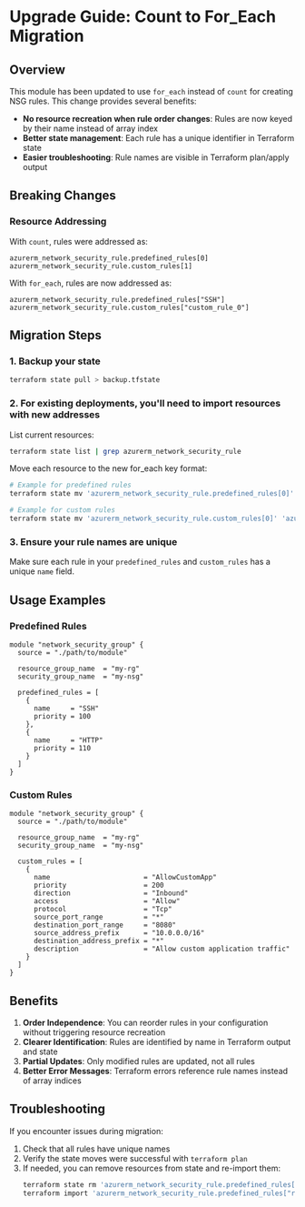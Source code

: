 # Upgrade Guide: Count to For_Each Migration

## Overview

This module has been updated to use `for_each` instead of `count` for creating NSG rules. This change provides several benefits:

- **No resource recreation when rule order changes**: Rules are now keyed by their name instead of array index
- **Better state management**: Each rule has a unique identifier in Terraform state
- **Easier troubleshooting**: Rule names are visible in Terraform plan/apply output

## Breaking Changes

### Resource Addressing
With `count`, rules were addressed as:
```
azurerm_network_security_rule.predefined_rules[0]
azurerm_network_security_rule.custom_rules[1]
```

With `for_each`, rules are now addressed as:
```
azurerm_network_security_rule.predefined_rules["SSH"]
azurerm_network_security_rule.custom_rules["custom_rule_0"]
```

## Migration Steps

### 1. Backup your state
```bash
terraform state pull > backup.tfstate
```

### 2. For existing deployments, you'll need to import resources with new addresses

List current resources:
```bash
terraform state list | grep azurerm_network_security_rule
```

Move each resource to the new for_each key format:
```bash
# Example for predefined rules
terraform state mv 'azurerm_network_security_rule.predefined_rules[0]' 'azurerm_network_security_rule.predefined_rules["SSH"]'

# Example for custom rules  
terraform state mv 'azurerm_network_security_rule.custom_rules[0]' 'azurerm_network_security_rule.custom_rules["custom_rule_0"]'
```

### 3. Ensure your rule names are unique
Make sure each rule in your `predefined_rules` and `custom_rules` has a unique `name` field.

## Usage Examples

### Predefined Rules
```hcl
module "network_security_group" {
  source = "./path/to/module"
  
  resource_group_name  = "my-rg"
  security_group_name  = "my-nsg"
  
  predefined_rules = [
    {
      name     = "SSH"
      priority = 100
    },
    {
      name     = "HTTP" 
      priority = 110
    }
  ]
}
```

### Custom Rules
```hcl
module "network_security_group" {
  source = "./path/to/module"
  
  resource_group_name  = "my-rg"
  security_group_name  = "my-nsg"
  
  custom_rules = [
    {
      name                       = "AllowCustomApp"
      priority                   = 200
      direction                  = "Inbound"
      access                     = "Allow"
      protocol                   = "Tcp"
      source_port_range          = "*"
      destination_port_range     = "8080"
      source_address_prefix      = "10.0.0.0/16"
      destination_address_prefix = "*"
      description                = "Allow custom application traffic"
    }
  ]
}
```

## Benefits

1. **Order Independence**: You can reorder rules in your configuration without triggering resource recreation
2. **Clearer Identification**: Rules are identified by name in Terraform output and state
3. **Partial Updates**: Only modified rules are updated, not all rules
4. **Better Error Messages**: Terraform errors reference rule names instead of array indices

## Troubleshooting

If you encounter issues during migration:

1. Check that all rules have unique names
2. Verify the state moves were successful with `terraform plan`
3. If needed, you can remove resources from state and re-import them:
   ```bash
   terraform state rm 'azurerm_network_security_rule.predefined_rules["rule_name"]'
   terraform import 'azurerm_network_security_rule.predefined_rules["rule_name"]' /subscriptions/.../resourceGroups/.../providers/Microsoft.Network/networkSecurityGroups/.../securityRules/rule_name
   ```
